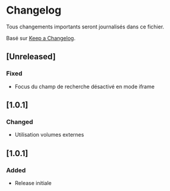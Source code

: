 # Changelog

Tous changements importants seront journalisés dans ce fichier.

Basé sur [Keep a Changelog](https://keepachangelog.com/en/1.0.0/).

## [Unreleased]

### Fixed

 - Focus du champ de recherche désactivé en mode iframe

## [1.0.1]

### Changed

- Utilisation volumes externes

## [1.0.1]

### Added

- Release initiale


